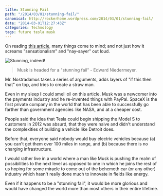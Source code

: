 ```yaml
---
title: Stunning Fail
path: "/2014/03/01/stunning-fail/"
canonical: http://rockerhome.wordpress.com/2014/03/01/stunning-fail/
date: "2014-03-01T12:27:43Z"
categories: Technology
tags: future tesla musk
---
```


On reading [this article](http://www.bloombergview.com/articles/2014-02-28/tesla-is-a-car-not-a-revolution), many things come to mind; and not just how it screams "sensationalism" and "nay-sayer" out loud.<span class="more"></span>

![Stunning, indeed!](/assets/images/posts/musk.jpg)

> Musk is headed for a "stunning fail" - Edward Niedermeyer.

Mr. Nostradamus takes a series of arguments, adds layers of "if this then that" on top, and tries to create a straw man.

Even in my sleep I could smell oil on this article. Musk was a newcomer into the payments industry and he re-invented things with PayPal. SpaceX is the first private company in the world that has been able to successfully go farther than government agencies like NASA, and at a cheaper cost.

People said the idea that Tesla could begin shipping the Model S to customers in 2012 was absurd, that they were naive and didn't understand the complexities of building a vehicle like Detroit does.

Before that, everyone said nobody would buy electric vehicles because (a) you can't get them over 100 miles in range, and (b) because there is no charging infrastructure.

I would rather live in a world where a man like Musk is pushing the realm of possibilities to the next level as opposed to one in which he joins the rest of us hoping for some miracle to come out of the behemoth car (or any other) industry which hasn't really done much to innovate in fields like energy.

Even if it happens to be a "stunning fail", it would be more glorious and would have changed the world more than most others in their entire lifetime.